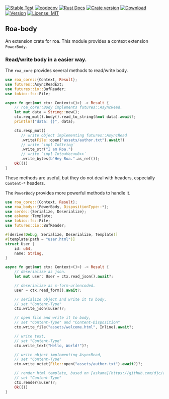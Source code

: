 [![Stable Test](https://github.com/Hexilee/roa/workflows/Stable%20Test/badge.svg)](https://github.com/Hexilee/roa/actions)
[![codecov](https://codecov.io/gh/Hexilee/roa/branch/master/graph/badge.svg)](https://codecov.io/gh/Hexilee/roa)
[![Rust Docs](https://docs.rs/roa-body/badge.svg)](https://docs.rs/roa-body)
[![Crate version](https://img.shields.io/crates/v/roa-body.svg)](https://crates.io/crates/roa-body)
[![Download](https://img.shields.io/crates/d/roa-body.svg)](https://crates.io/crates/roa-body)
[![Version](https://img.shields.io/badge/rustc-1.40+-lightgray.svg)](https://blog.rust-lang.org/2019/12/19/Rust-1.40.0.html)
[![License: MIT](https://img.shields.io/badge/License-MIT-yellow.svg)](https://github.com/Hexilee/roa/blob/master/LICENSE)

## Roa-body

An extension crate for roa.
This module provides a context extension `PowerBody`.

### Read/write body in a easier way.

The `roa_core` provides several methods to read/write body.

```rust
use roa_core::{Context, Result};
use futures::AsyncReadExt;
use futures::io::BufReader;
use tokio::fs::File;

async fn get(mut ctx: Context<()>) -> Result {
    // roa_core::Body implements futures::AsyncRead.
    let mut data = String::new();
    ctx.req_mut().body().read_to_string(&mut data).await?;
    println!("data: {}", data);

    ctx.resp_mut()
       // write object implementing futures::AsyncRead
       .write(File::open("assets/author.txt").await?)
       // write `impl ToString`
       .write_str("I am Roa.")
       // write `impl Into<Vec<u8>>`
       .write_bytes(b"Hey Roa.".as_ref());
    Ok(())
}
```

These methods are useful, but they do not deal with headers, especially `Content-*` headers.

The `PowerBody` provides more powerful methods to handle it.

```rust
use roa_core::{Context, Result};
use roa_body::{PowerBody, DispositionType::*};
use serde::{Serialize, Deserialize};
use askama::Template;
use tokio::fs::File;
use futures::io::BufReader;

#[derive(Debug, Serialize, Deserialize, Template)]
#[template(path = "user.html")]
struct User {
    id: u64,
    name: String,
}

async fn get(mut ctx: Context<()>) -> Result {
    // deserialize as json.
    let mut user: User = ctx.read_json().await?;

    // deserialize as x-form-urlencoded.
    user = ctx.read_form().await?;

    // serialize object and write it to body,
    // set "Content-Type"
    ctx.write_json(&user)?;

    // open file and write it to body,
    // set "Content-Type" and "Content-Disposition"
    ctx.write_file("assets/welcome.html", Inline).await?;

    // write text,
    // set "Content-Type"
    ctx.write_text("Hello, World!")?;

    // write object implementing AsyncRead,
    // set "Content-Type"
    ctx.write_octet(File::open("assets/author.txt").await?)?;

    // render html template, based on [askama](https://github.com/djc/askama).
    // set "Content-Type"
    ctx.render(&user)?;
    Ok(())
}
```
 